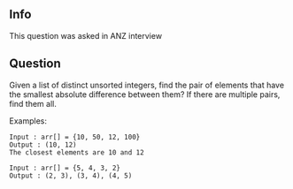 ## Info
This question was asked in ANZ interview

## Question
Given a list of distinct unsorted integers, find the pair of elements that have the smallest absolute difference between them? If there are multiple pairs, find them all.

Examples:
```text
Input : arr[] = {10, 50, 12, 100}
Output : (10, 12)
The closest elements are 10 and 12

Input : arr[] = {5, 4, 3, 2}
Output : (2, 3), (3, 4), (4, 5)
```
